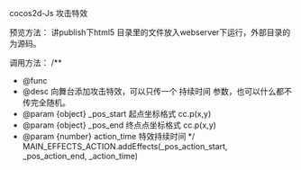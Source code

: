 cocos2d-Js 攻击特效

预览方法：
讲publish下html5 目录里的文件放入webserver下运行，外部目录的为源码。

调用方法：
 /**
* @func 
* @desc 向舞台添加攻击特效，可以只传一个 持续时间 参数，也可以什么都不传完全随机。
* @param {object} _pos_start     起点坐标格式 cc.p(x,y)
* @param {object} _pos_end       终点点坐标格式 cc.p(x,y)
* @param {number} action_time    特效持续时间
*/
MAIN_EFFECTS_ACTION.addEffects(_pos_action_start, _pos_action_end, _action_time)
